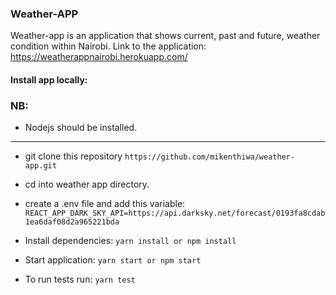 ### Weather-APP

Weather-app is an application that shows current, past and future, weather condition within Nairobi.
Link to the application: https://weatherappnairobi.herokuapp.com/

#### Install app locally:
### NB:
- Nodejs should be installed.

________
- git clone this repository `https://github.com/mikenthiwa/weather-app.git`
- cd into weather app directory.
- create a .env file and add this variable:
  `REACT_APP_DARK_SKY_API=https://api.darksky.net/forecast/0193fa8cdab1ea6daf08d2a965221bda
`
- Install dependencies: `yarn install or npm install`
- Start application: `yarn start or npm start`



- To run tests run: `yarn test`
